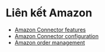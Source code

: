 # Liên kết Amazon

* [Amazon Connector features](amazon_connector/features.md)
* [Amazon Connector configuration](amazon_connector/setup.md)
* [Amazon order management](amazon_connector/manage.md)
